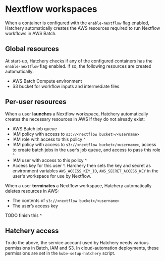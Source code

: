 # Nextflow workspaces

When a container is configured with the `enable-nextflow` flag enabled, Hatchery automatically creates the AWS resources required to run Nextflow workflows in AWS Batch.

## Global resources

At start-up, Hatchery checks if any of the configured containers has the `enable-nextflow` flag enabled. If so, the following resources are created automatically:
- AWS Batch Compute environment
- S3 bucket for workflow inputs and intermediate files

## Per-user resources

When a user **launches** a Nextflow workspace, Hatchery automatically creates the necessary resources in AWS if they do not already exist:
- AWS Batch job queue
- IAM policy with access to `s3://<nextflow bucket>/<username>`
- IAM role with access to this policy ^
- IAM policy with access to `s3://<nextflow bucket>/<username>`, access to create batch jobs in the user’s job queue, and access to pass this role ^
- IAM user with access to this policy ^
- Access key for this user ^. Harchery then sets the key and secret as environment variables `AWS_ACCESS_KEY_ID`, `AWS_SECRET_ACCESS_KEY` in the user's workspace for use by Nextflow.

When a user **terminates** a Nextflow workspace, Hatchery automatically deletes resources in AWS:
- The contents of `s3://<nextflow bucket>/<username>`
- The user’s access key

TODO finish this ^

## Hatchery access

To do the above, the service account used by Hatchery needs various permissions in Batch, IAM and S3. In cloud-automation deployments, these permissions are set in the `kube-setup-hatchery` script.
